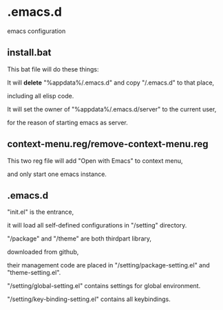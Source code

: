 # .emacs.d
emacs configuration

## install.bat

This bat file will do these things:

It will **delete** "%appdata%/.emacs.d" and copy "/.emacs.d" to that place,

including all elisp code.

It will set the owner of "%appdata%/.emacs.d/server" to the current user,

for the reason of starting emacs as server.

## context-menu.reg/remove-context-menu.reg

This two reg file will add "Open with Emacs" to context menu,

and only start one emacs instance.

## .emacs.d

"init.el" is the entrance,

it will load all self-defined configurations in "/setting" directory.

"/package" and "/theme" are both thirdpart library,

downloaded from github,

their management code are placed in "/setting/package-setting.el" and "theme-setting.el".

"/setting/global-setting.el" contains settings for global environment.

"/setting/key-binding-setting.el" contains all keybindings.
